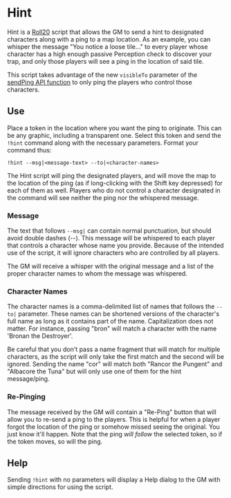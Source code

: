 # Hint
Hint is a [Roll20](http://roll20.net/) script that allows the GM to send a hint to designated characters along with a ping to a map location. As an example, you can whisper the message "You notice a loose tile..." to every player whose character has a high enough passive Perception check to discover your trap, and only those players will see a ping in the location of said tile.

This script takes advantage of the new `visibleTo` parameter of the [sendPing API function](https://wiki.roll20.net/API:Utility_Functions#Miscellaneous) to only ping the players who control those characters.

## Use
Place a token in the location where you want the ping to originate. This can be any graphic, including a transparent one. Select this token and send the `!hint` command along with the necessary parameters. Format your command thus:
```
!hint --msg|<message-text> --to|<character-names>
```
The Hint script will ping the designated players, and will move the map to the location of the ping (as if long-clicking with the Shift key depressed) for each of them as well. Players who do not control a character designated in the command will see neither the ping nor the whispered message.

### Message
The text that follows `--msg|` can contain normal punctuation, but should avoid double dashes (--). This message will be whispered to each player that controls a character whose name you provide. Because of the intended use of the script, it will ignore characters who are controlled by all players.

The GM will receive a whisper with the original message and a list of the proper character names to whom the message was whispered.

### Character Names
The character names is a comma-delimited list of names that follows the `--to|` parameter. These names can be shortened versions of the character's full name as long as it contains part of the name. Capitalization does not matter. For instance, passing "bron" will match a character with the name 'Bronan the Destroyer'.

Be careful that you don't pass a name fragment that will match for multiple characters, as the script will only take the first match and the second will be ignored. Sending the name "cor" will match both "Rancor the Pungent" and "Albacore the Tuna" but will only use one of them for the hint message/ping.

### Re-Pinging
The message received by the GM will contain a "Re-Ping" button that will allow you to re-send a ping to the players. This is helpful for when a player forgot the location of the ping or somehow missed seeing the original. You just know it'll happen. Note that the ping *will follow* the selected token, so if the token moves, so will the ping.

## Help
Sending `!hint` with no parameters will display a Help dialog to the GM with simple directions for using the script.
